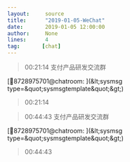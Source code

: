 ```yaml
---
layout:     source 
title:      "2019-01-05-WeChat"
date:       2019-01-05 12:00:00
author:     None
lines:      4 
tag:       [chat]
---
```

> 00:21:14  支付产品研发交流群  
   
[8728975701@chatroom:
](&amp;lt;sysmsg type=&amp;quot;sysmsgtemplate&amp;quot;&amp;gt;)  
   
> 00:21:14    
   
> 00:44:43  支付产品研发交流群  
   
[8728975701@chatroom:
](&amp;lt;sysmsg type=&amp;quot;sysmsgtemplate&amp;quot;&amp;gt;)  
   
> 00:44:43    
   

